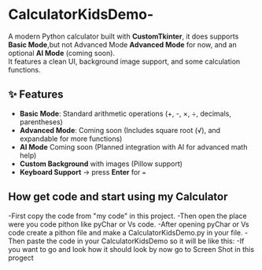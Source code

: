 # CalculatorKidsDemo-
A modern Python calculator built with **CustomTkinter**, it does supports **Basic Mode**,but not Advanced Mode **Advanced Mode** for now, and an optional **AI Mode** (coming soon).  
It features a clean UI, background image support, and some calculation functions.

## ✨ Features
- **Basic Mode**: Standard arithmetic operations (+, -, ×, ÷, decimals, parentheses)  
-  **Advanced Mode**: Coming soon (Includes square root (√), and expandable for more functions)  
-  **AI Mode** Coming soon (Planned integration with AI for advanced math help)
-  **Custom Background** with images (Pillow support)  
-  **Keyboard Support** → press **Enter** for `=`

## How get code and start using my Calculator
-First copy the code from "my code" in this project.
-Then open the place were you code pithon like pyChar or Vs code.
-After opening pyChar or Vs code create a pithon file and make a CalculatorKidsDemo.py in your file.
-Then paste the code in your CalculatorKidsDemo so it will be like this:
-If you want to go and look how it should look by now go to Screen Shot in this progect
